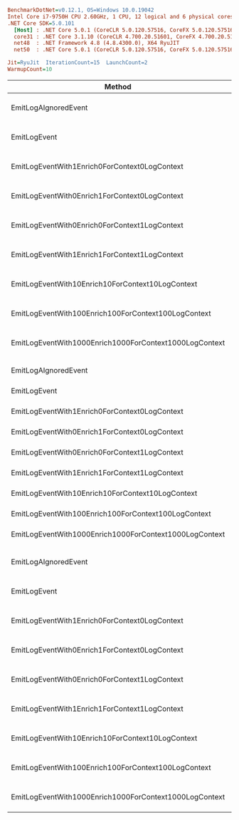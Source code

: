 ``` ini

BenchmarkDotNet=v0.12.1, OS=Windows 10.0.19042
Intel Core i7-9750H CPU 2.60GHz, 1 CPU, 12 logical and 6 physical cores
.NET Core SDK=5.0.101
  [Host] : .NET Core 5.0.1 (CoreCLR 5.0.120.57516, CoreFX 5.0.120.57516), X64 RyuJIT
  core31 : .NET Core 3.1.10 (CoreCLR 4.700.20.51601, CoreFX 4.700.20.51901), X64 RyuJIT
  net48  : .NET Framework 4.8 (4.8.4300.0), X64 RyuJIT
  net50  : .NET Core 5.0.1 (CoreCLR 5.0.120.57516, CoreFX 5.0.120.57516), X64 RyuJIT

Jit=RyuJit  IterationCount=15  LaunchCount=2  
WarmupCount=10  

```
|                                                 Method |    Job |       Runtime |             Mean |          Error |         StdDev |           Median |      Ratio |  RatioSD |    Gen 0 |   Gen 1 |   Gen 2 | Allocated |
|------------------------------------------------------- |------- |-------------- |-----------------:|---------------:|---------------:|-----------------:|-----------:|---------:|---------:|--------:|--------:|----------:|
|                                   EmitLogAIgnoredEvent | core31 | .NET Core 3.1 |        12.055 ns |      0.4199 ns |      0.5886 ns |        12.482 ns |       1.00 |     0.00 |        - |       - |       - |         - |
|                                           EmitLogEvent | core31 | .NET Core 3.1 |       614.207 ns |      4.8482 ns |      6.9531 ns |       613.851 ns |      51.09 |     2.62 |   0.0582 |       - |       - |     368 B |
|          EmitLogEventWith1Enrich0ForContext0LogContext | core31 | .NET Core 3.1 |       692.438 ns |      4.9842 ns |      7.4601 ns |       693.929 ns |      57.54 |     2.89 |   0.0668 |       - |       - |     424 B |
|          EmitLogEventWith0Enrich1ForContext0LogContext | core31 | .NET Core 3.1 |       642.482 ns |      5.0691 ns |      7.5872 ns |       642.201 ns |      53.38 |     2.75 |   0.0582 |       - |       - |     368 B |
|          EmitLogEventWith0Enrich0ForContext1LogContext | core31 | .NET Core 3.1 |     1,172.675 ns |      9.4425 ns |     14.1331 ns |     1,171.986 ns |      97.52 |     4.93 |   0.1564 |       - |       - |     984 B |
|          EmitLogEventWith1Enrich1ForContext1LogContext | core31 | .NET Core 3.1 |     1,409.307 ns |     10.7302 ns |     16.0604 ns |     1,410.680 ns |     117.25 |     5.86 |   0.2041 |       - |       - |    1288 B |
|       EmitLogEventWith10Enrich10ForContext10LogContext | core31 | .NET Core 3.1 |     6,482.084 ns |     45.4754 ns |     68.0654 ns |     6,482.333 ns |     539.07 |    25.39 |   1.2054 |  0.0076 |       - |    7584 B |
|    EmitLogEventWith100Enrich100ForContext100LogContext | core31 | .NET Core 3.1 |    56,656.172 ns |    309.4956 ns |    463.2384 ns |    56,783.676 ns |   4,712.12 |   231.43 |  11.8408 |  1.0376 |       - |   74616 B |
| EmitLogEventWith1000Enrich1000ForContext1000LogContext | core31 | .NET Core 3.1 | 1,176,281.309 ns | 16,993.0349 ns | 25,434.3745 ns | 1,177,996.582 ns |  97,816.19 | 5,108.52 | 119.1406 | 52.7344 | 29.2969 |  735963 B |
|                                                        |        |               |                  |                |                |                  |            |          |          |         |         |           |
|                                   EmitLogAIgnoredEvent |  net48 |      .NET 4.8 |        14.178 ns |      0.2343 ns |      0.3507 ns |        14.210 ns |       1.00 |     0.00 |        - |       - |       - |         - |
|                                           EmitLogEvent |  net48 |      .NET 4.8 |       626.186 ns |      5.0818 ns |      7.6061 ns |       625.203 ns |      44.19 |     1.27 |   0.0591 |       - |       - |     377 B |
|          EmitLogEventWith1Enrich0ForContext0LogContext |  net48 |      .NET 4.8 |       696.208 ns |      4.7775 ns |      7.1508 ns |       694.963 ns |      49.12 |     1.00 |   0.0687 |       - |       - |     433 B |
|          EmitLogEventWith0Enrich1ForContext0LogContext |  net48 |      .NET 4.8 |       680.631 ns |      6.6157 ns |      9.9020 ns |       680.311 ns |      48.03 |     1.08 |   0.0591 |       - |       - |     377 B |
|          EmitLogEventWith0Enrich0ForContext1LogContext |  net48 |      .NET 4.8 |     1,313.742 ns |      8.9940 ns |     13.4617 ns |     1,314.332 ns |      92.70 |     2.16 |   0.1602 |       - |       - |    1011 B |
|          EmitLogEventWith1Enrich1ForContext1LogContext |  net48 |      .NET 4.8 |     1,545.127 ns |     11.7338 ns |     17.5626 ns |     1,543.621 ns |     109.02 |     2.16 |   0.2079 |       - |       - |    1316 B |
|       EmitLogEventWith10Enrich10ForContext10LogContext |  net48 |      .NET 4.8 |     7,465.173 ns |     36.2506 ns |     54.2582 ns |     7,466.070 ns |     526.79 |    11.96 |   1.1826 |  0.0076 |       - |    7486 B |
|    EmitLogEventWith100Enrich100ForContext100LogContext |  net48 |      .NET 4.8 |    69,382.373 ns |    631.6677 ns |    945.4504 ns |    69,145.978 ns |   4,897.22 |   165.61 |  11.7188 |  0.8545 |       - |   73988 B |
| EmitLogEventWith1000Enrich1000ForContext1000LogContext |  net48 |      .NET 4.8 | 1,266,538.340 ns | 14,799.1732 ns | 22,150.7057 ns | 1,268,770.410 ns |  89,375.52 | 2,503.06 | 119.1406 | 56.6406 | 29.2969 |  737005 B |
|                                                        |        |               |                  |                |                |                  |            |          |          |         |         |           |
|                                   EmitLogAIgnoredEvent |  net50 | .NET Core 5.0 |         7.586 ns |      0.0726 ns |      0.1064 ns |         7.567 ns |       1.00 |     0.00 |        - |       - |       - |         - |
|                                           EmitLogEvent |  net50 | .NET Core 5.0 |       349.597 ns |      2.8707 ns |      4.2967 ns |       349.854 ns |      46.07 |     0.79 |   0.0596 |       - |       - |     376 B |
|          EmitLogEventWith1Enrich0ForContext0LogContext |  net50 | .NET Core 5.0 |       400.196 ns |      2.4111 ns |      3.6088 ns |       401.009 ns |      52.78 |     0.81 |   0.0687 |       - |       - |     432 B |
|          EmitLogEventWith0Enrich1ForContext0LogContext |  net50 | .NET Core 5.0 |       397.589 ns |      3.1955 ns |      4.7828 ns |       397.363 ns |      52.40 |     1.06 |   0.0596 |       - |       - |     376 B |
|          EmitLogEventWith0Enrich0ForContext1LogContext |  net50 | .NET Core 5.0 |       806.949 ns |     12.3735 ns |     18.1369 ns |       801.855 ns |     106.38 |     2.10 |   0.1574 |       - |       - |     992 B |
|          EmitLogEventWith1Enrich1ForContext1LogContext |  net50 | .NET Core 5.0 |       985.917 ns |     12.1924 ns |     17.8715 ns |       981.797 ns |     130.00 |     3.32 |   0.2060 |       - |       - |    1296 B |
|       EmitLogEventWith10Enrich10ForContext10LogContext |  net50 | .NET Core 5.0 |     5,081.107 ns |     45.6860 ns |     68.3807 ns |     5,058.711 ns |     669.51 |     8.32 |   1.2054 |  0.0076 |       - |    7592 B |
|    EmitLogEventWith100Enrich100ForContext100LogContext |  net50 | .NET Core 5.0 |    44,888.550 ns |    300.2689 ns |    449.4284 ns |    44,861.346 ns |   5,921.35 |   108.98 |  11.8408 |  0.9766 |       - |   74624 B |
| EmitLogEventWith1000Enrich1000ForContext1000LogContext |  net50 | .NET Core 5.0 |   958,171.198 ns | 47,696.9562 ns | 71,390.5582 ns |   956,299.316 ns | 125,862.04 | 8,669.24 | 119.1406 | 56.6406 | 29.2969 |  735952 B |
